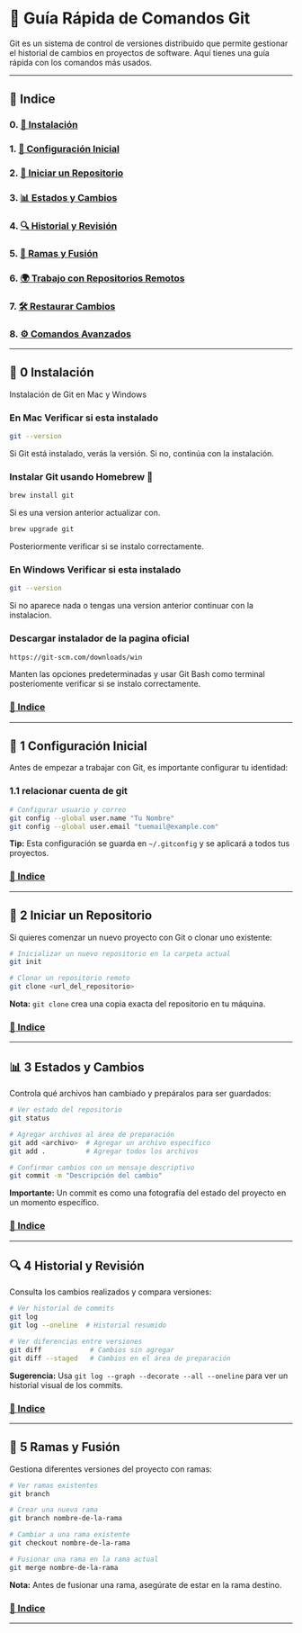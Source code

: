 # 🚀 Guía Rápida de Comandos Git

Git es un sistema de control de versiones distribuido que permite gestionar el historial de cambios en proyectos de software. Aquí tienes una guía rápida con los comandos más usados.

---

## 📍 Indice
### 0. [📌 Instalación](#-0-instalación)
### 1. [📌 Configuración Inicial](#-1-configuración-inicial)
### 2. [📂 Iniciar un Repositorio](#-2-iniciar-un-repositorio)
### 3. [📊 Estados y Cambios](#-3-estados-y-cambios)
### 4. [🔍 Historial y Revisión](#-4-historial-y-revisión)
### 5. [🌿 Ramas y Fusión](#-5-ramas-y-fusión)
### 6. [🌍 Trabajo con Repositorios Remotos](#-6-trabajo-con-repositorios-remotos)
### 7. [🛠️ Restaurar Cambios](#-7-restaurar-cambios)
### 8. [⚙️ Comandos Avanzados](#-8-comandos-avanzados)


---

## 📌 0 Instalación
Instalación de Git en Mac y Windows

### En Mac Verificar si esta instalado
```bash
git --version
```
Si Git está instalado, verás la versión. Si no, continúa con la instalación.

### Instalar Git usando Homebrew 🍺
```bash
brew install git
```
Si es una version anterior actualizar con.
```bash
brew upgrade git
```
Posteriormente verificar si se instalo correctamente.

### En Windows Verificar si esta instalado
```bash
git --version
```
Si no aparece nada o tengas una version anterior continuar con la instalacion.

### Descargar instalador de la pagina oficial
```bash
https://git-scm.com/downloads/win
```
Manten las opciones predeterminadas y usar Git Bash como terminal posteriomente verificar si se instalo correctamente.


### [📍 Indice](#-indice)

---


## 📌 1 Configuración Inicial
Antes de empezar a trabajar con Git, es importante configurar tu identidad:

### 1.1 relacionar cuenta de git
```bash
# Configurar usuario y correo
git config --global user.name "Tu Nombre"
git config --global user.email "tuemail@example.com"
```
**Tip:** Esta configuración se guarda en `~/.gitconfig` y se aplicará a todos tus proyectos.
### [📍 Indice](#-indice)

---

## 📂 2 Iniciar un Repositorio
Si quieres comenzar un nuevo proyecto con Git o clonar uno existente:

```bash
# Inicializar un nuevo repositorio en la carpeta actual
git init

# Clonar un repositorio remoto
git clone <url_del_repositorio>
```
**Nota:** `git clone` crea una copia exacta del repositorio en tu máquina.
### [📍 Indice](#-indice)

---

## 📊 3 Estados y Cambios
Controla qué archivos han cambiado y prepáralos para ser guardados:

```bash
# Ver estado del repositorio
git status

# Agregar archivos al área de preparación
git add <archivo>  # Agregar un archivo específico
git add .          # Agregar todos los archivos

# Confirmar cambios con un mensaje descriptivo
git commit -m "Descripción del cambio"
```
**Importante:** Un commit es como una fotografía del estado del proyecto en un momento específico.
### [📍 Indice](#-indice)

---

## 🔍 4 Historial y Revisión
Consulta los cambios realizados y compara versiones:

```bash
# Ver historial de commits
git log
git log --oneline  # Historial resumido

# Ver diferencias entre versiones
git diff            # Cambios sin agregar
git diff --staged   # Cambios en el área de preparación
```
**Sugerencia:** Usa `git log --graph --decorate --all --oneline` para ver un historial visual de los commits.
### [📍 Indice](#-indice)

---

## 🌿 5 Ramas y Fusión
Gestiona diferentes versiones del proyecto con ramas:

```bash
# Ver ramas existentes
git branch

# Crear una nueva rama
git branch nombre-de-la-rama

# Cambiar a una rama existente
git checkout nombre-de-la-rama

# Fusionar una rama en la rama actual
git merge nombre-de-la-rama
```
**Nota:** Antes de fusionar una rama, asegúrate de estar en la rama destino.
### [📍 Indice](#-indice)

---
